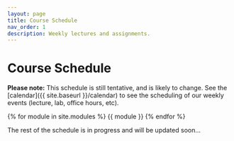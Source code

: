 ```yaml
---
layout: page
title: Course Schedule
nav_order: 1
description: Weekly lectures and assignments.
---
```


# Course Schedule

**Please note:** This schedule is still tentative, and is likely to change. See the [calendar]({{ site.baseurl }}/calendar) to see the scheduling of our weekly events (lecture, lab, office hours, etc).


{% for module in site.modules %}
{{ module }}
{% endfor %}

The rest of the schedule is in progress and will be updated soon...